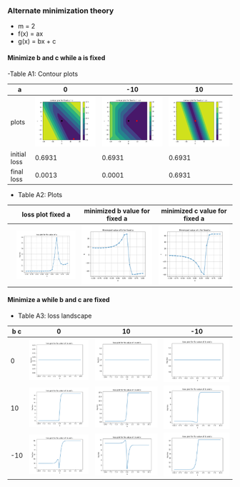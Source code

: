 ### Alternate minimization theory


- m = 2
- f(x) = ax
- g(x) = bx + c

#### Minimize b and c while a is fixed

-Table A1: Contour plots

| a | 0 | -10 | 10 | 
| - | - | -   | -  |  
|plots | <img src= ./plots/data_1/contour_b_c_a_0.png width="450"> | <img src= ./plots/data_1/contour_b_c_a_n10.png width="450"> | <img src= ./plots/data_1/contour_b_c_a_10.png width="450"> |
| initial loss | 0.6931 | 0.6931 | 0.6931 |
| final loss   |  0.0013 | 0.0001 |    0.6931   |


- Table A2: Plots


| | loss plot fixed a | minimized b value for fixed a | minimized c value for fixed a |
| - |     ------      |   --------------------------- |  ---------------------------  |
|   | <img src= ./plots/data_1/loss_fixed_a.png width="450"> |  <img src= ./plots/data_1/minimized_b_fixed_a.png width="450"> |  <img src= ./plots/data_1/minimized_c_fixed_a.png width="450"> |


 

#### Minimize a while b and c are fixed

- Table A3: loss landscape

| b   c| 0  |  10  |  -10 |
| ---  |  -   | -    | -    |
| 0  | <img src= ./plots/data_1/loss_landscape_b_0_c_0.png width="450"> |  <img src= ./plots/data_1/loss_landscape_b_0_c_10.png width="450"> | <img src= ./plots/data_1/loss_landscape_b_0_c_n10.png width="450"> |
| 10 | <img src= ./plots/data_1/loss_landscape_b_10_c_0.png width="450"> |  <img src= ./plots/data_1/loss_landscape_b_10_c_10.png width="450"> | <img src= ./plots/data_1/loss_landscape_b_10_c_n10.png width="450"> |
| -10 | <img src= ./plots/data_1/loss_landscape_b_n10_c_0.png width="450"> |  <img src= ./plots/data_1/loss_landscape_b_n10_c_10.png width="450"> | <img src= ./plots/data_1/loss_landscape_b_n10_c_n10.png width="450"> |

<!---#### Table A4:  loss values and minimized a,b and c


| | a fixed | b c fixed | a  | b  | c | loss | 
| - | -     | ----      | -  | -- | - | -    |
| 1 | True | True    | 0  | 0  | 0 | 0.6931 |
| 2 | True  | False  | 0  | 13.33 | -19.75  | 0.0013 | 
| 3 | False |  True  |  0  |  0    |   0     |  0.6931 |
| 4 | False  |  True  | -0.028 | 13.33 | -19.75 | 0.00090 |
| 5 | True  |   True |  0 | 100 | 0 |  17.269 |
| 6 | True |   False | 0 |  45 | -54 | 5.05e-5 |
| 7 | False | True |  -20 | 100 | 0 | 9.99e-16 |
| 8 | True |  True | -20 | -100 | 0 |    34.53   |
| 9 | True |  False | -20 | 9.199 | 1.57e-15 | 0.00010       |
| 10 | Fale |  True | -20 | -100 | 0 |    34.53      | --->






